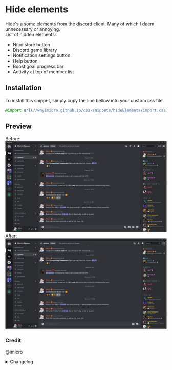 # Hide elements

Hide's a some elements from the discord client. Many of which I deem unnecessary or annoying. <br>
List of hidden elements:

- Nitro store button
- Discord game library
- Notification settings button
- Help button
- Boost goal progress bar
- Activity at top of member list

## Installation

To install this snippet, simply copy the line bellow into your custom css file:

```css
@import url(//whyimicro.github.io/css-snippets/hideElements/import.css);
```

## Preview

Before:
![image](https://raw.githubusercontent.com/WhyiMicro/css-snippets/main/_previews/hideElements1.png)
After:
![image](https://raw.githubusercontent.com/WhyiMicro/css-snippets/main/_previews/hideElements2.png)

### Credit

@imicro

<details>
<summary>Changelog</summary>

## 1.1.0

- Removed irelevant stuff with new UI rework

## 1.0.0

- Moved from old repo to new one

</details>
